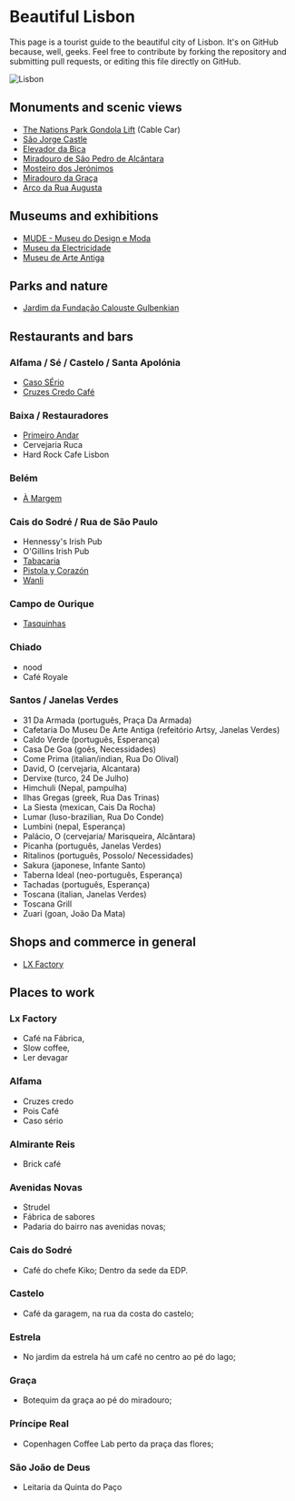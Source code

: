 
# Beautiful Lisbon

This page is a tourist guide to the beautiful city of Lisbon. It's on GitHub because, well, geeks. Feel free to contribute by forking the repository and submitting pull requests, or editing this file directly on GitHub.

![Lisbon](https://upload.wikimedia.org/wikipedia/commons/thumb/4/44/CastleSaintGeorge.jpg/2880px-CastleSaintGeorge.jpg)

## Monuments and scenic views

* [The Nations Park Gondola Lift](http://www.telecabinelisboa.pt/epages/2060-120119.sf/en_GB/?ObjectPath=/Shops/2060-120119/Categories/Sobre_Telecabine_Lisboa) (Cable Car)
* [São Jorge Castle](https://en.wikipedia.org/wiki/S%C3%A3o_Jorge_Castle)
* [Elevador da Bica](https://pt.wikipedia.org/wiki/Elevador_da_Bica)
* [Miradouro de São Pedro de Alcântara](https://foursquare.com/v/miradouro-de-s%C3%A3o-pedro-de-alc%C3%A2ntara/4b0588a2f964a5200dd122e3)
* [Mosteiro dos Jerónimos](https://foursquare.com/v/mosteiro-dos-jer%C3%B3nimos/4b7a8c17f964a520a5302fe3?ref=nuggets)
* [Miradouro da Graça](https://foursquare.com/v/miradouro-da-gra%C3%A7a/4c07f87affb8c9b691826761?ref=nuggets)
* [Arco da Rua Augusta](https://foursquare.com/v/arco-da-rua-augusta/4b0588a2f964a52006d122e3?ref=nuggets)

## Museums and exhibitions

* [MUDE - Museu do Design e Moda](http://www.mude.pt)
* [Museu da Electricidade](https://foursquare.com/visitanteriso)
* [Museu de Arte Antiga](http://www.museudearteantiga.pt)

## Parks and nature
* [Jardim da Fundação Calouste Gulbenkian](https://foursquare.com/v/jardim-da-funda%C3%A7%C3%A3o-calouste-gulbenkian/4bd836cc35aad13ad54c90f3?ref=nuggets)


## Restaurants and bars

### Alfama / Sé / Castelo / Santa Apolónia
* [Caso SÉrio](http://lifecooler.com/artigo/comer/caso-serio/436239)
* [Cruzes Credo Café](https://foursquare.com/v/cruzes-credo-caf%C3%A9/4c840b0c2f1c236af2924843?ref=nuggets)

### Baixa / Restauradores
* [Primeiro Andar](https://foursquare.com/v/primeiro-andar/50147499e4b07f20b3668adf?ref=nuggets)
* Cervejaria Ruca
* Hard Rock Cafe Lisbon

### Belém
* [À Margem](http://www.lifecooler.com/artigo/comer/a-margem/364551/)

### Cais do Sodré / Rua de São Paulo
* Hennessy's Irish Pub
* O'Gillins Irish Pub
* [Tabacaria](https://www.tripadvisor.com.br/Restaurant_Review-g189158-d10292976-Reviews-A_Tabacaria-Lisbon_Lisbon_District_Central_Portugal.html)
* [Pistola y Corazón](https://www.tripadvisor.com/Restaurant_Review-g189158-d7312425-Reviews-Pistola_y_Corazon-Lisbon_Lisbon_District_Central_Portugal.html)
* [Wanli](https://www.tripadvisor.com/Restaurant_Review-g189158-d3898048-Reviews-Wanli-Lisbon_Lisbon_District_Central_Portugal.html)

### Campo de Ourique
* [Tasquinhas](https://www.facebook.com/mercadodecampodeourique)

### Chiado
* nood
* Café Royale

### Santos / Janelas Verdes

* 31 Da Armada (português, Praça Da Armada)
* Cafetaria Do Museu De Arte Antiga (refeitório Artsy, Janelas Verdes)
* Caldo Verde (português, Esperança)
* Casa De Goa (goês, Necessidades)
* Come Prima (italian/indian, Rua Do Olival)
* David, O (cervejaria, Alcantara)
* Dervixe (turco, 24 De Julho)
* Himchuli (Nepal, pampulha)
* Ilhas Gregas (greek, Rua Das Trinas)
* La Siesta (mexican, Cais Da Rocha)
* Lumar (luso-brazilian, Rua Do Conde)
* Lumbini (nepal, Esperança)
* Palácio, O (cervejaria/ Marisqueira, Alcãntara)
* Picanha (português, Janelas Verdes)
* Ritalinos (português, Possolo/ Necessidades)
* Sakura (japonese, Infante Santo)
* Taberna Ideal (neo-português, Esperança)
* Tachadas (português, Esperança)
* Toscana (italian, Janelas Verdes)
* Toscana Grill
* Zuari (goan, João Da Mata)

## Shops and commerce in general

* [LX Factory](https://foursquare.com/v/lx-factory/4b3cda52f964a520428825e3?ref=nuggets)

## Places to work

### Lx Factory
- Café na Fábrica,
- Slow coffee, 
- Ler devagar

### Alfama 
- Cruzes credo
- Pois Café
- Caso sério

### Almirante Reis
- Brick café

### Avenidas Novas
- Strudel
- Fábrica de sabores 
- Padaria do bairro nas avenidas novas; 

### Cais do Sodré
- Café do chefe Kiko; Dentro da sede da EDP.

### Castelo
- Café da garagem, na rua da costa do castelo; 

### Estrela
- No jardim da estrela há um café no centro ao pé do lago; 

### Graça
- Botequim da graça ao pé do miradouro; 

### Príncipe Real
- Copenhagen Coffee Lab perto da praça das flores;

### São João de Deus
- Leitaria da Quinta do Paço
